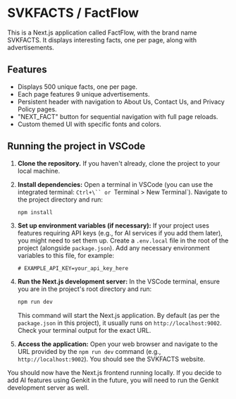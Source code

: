 # SVKFACTS / FactFlow

This is a Next.js application called FactFlow, with the brand name SVKFACTS. It displays interesting facts, one per page, along with advertisements.

## Features

- Displays 500 unique facts, one per page.
- Each page features 9 unique advertisements.
- Persistent header with navigation to About Us, Contact Us, and Privacy Policy pages.
- "NEXT_FACT" button for sequential navigation with full page reloads.
- Custom themed UI with specific fonts and colors.

## Running the project in VSCode

1.  **Clone the repository.**
    If you haven't already, clone the project to your local machine.

2.  **Install dependencies:**
    Open a terminal in VSCode (you can use the integrated terminal: `Ctrl+\`` or `Terminal > New Terminal`).
    Navigate to the project directory and run:
    ```bash
    npm install
    ```

3.  **Set up environment variables (if necessary):**
    If your project uses features requiring API keys (e.g., for AI services if you add them later), you might need to set them up.
    Create a `.env.local` file in the root of the project (alongside `package.json`).
    Add any necessary environment variables to this file, for example:
    ```
    # EXAMPLE_API_KEY=your_api_key_here
    ```

4.  **Run the Next.js development server:**
    In the VSCode terminal, ensure you are in the project's root directory and run:
    ```bash
    npm run dev
    ```
    This command will start the Next.js application. By default (as per the `package.json` in this project), it usually runs on `http://localhost:9002`. Check your terminal output for the exact URL.

5.  **Access the application:**
    Open your web browser and navigate to the URL provided by the `npm run dev` command (e.g., `http://localhost:9002`). You should see the SVKFACTS website.

You should now have the Next.js frontend running locally. If you decide to add AI features using Genkit in the future, you will need to run the Genkit development server as well.
